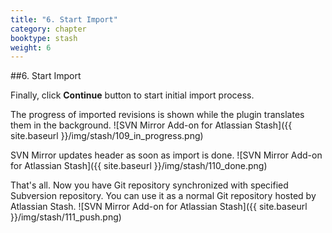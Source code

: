 ```yaml
---
title: "6. Start Import"
category: chapter
booktype: stash
weight: 6
---
```

##6. Start Import

Finally, click **Continue** button to start initial import process.

The progress of imported revisions is shown while the plugin translates them in the background.
![SVN Mirror Add-on for Atlassian Stash]({{ site.baseurl }}/img/stash/109_in_progress.png)

SVN Mirror updates header as soon as import is done.
![SVN Mirror Add-on for Atlassian Stash]({{ site.baseurl }}/img/stash/110_done.png)

That's all. Now you have Git repository synchronized with specified Subversion repository. You can use it as a normal Git repository hosted by Atlassian Stash.
![SVN Mirror Add-on for Atlassian Stash]({{ site.baseurl }}/img/stash/111_push.png)